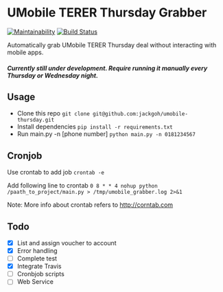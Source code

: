 # UMobile TERER Thursday Grabber
[![Maintainability](https://api.codeclimate.com/v1/badges/d54491e0402f4e021a0b/maintainability)](https://codeclimate.com/github/jackgoh/umobile-thursday/maintainability)
[![Build Status](https://travis-ci.org/jackgoh/umobile-thursday.svg?branch=master)](https://travis-ci.org/jackgoh/umobile-thursday)

Automatically grab UMobile TERER Thursday deal without interacting with mobile apps. 

##### Currently still under development. Require running it manually every Thursday or Wednesday night.

## Usage
- Clone this repo `git clone git@github.com:jackgoh/umobile-thursday.git` 
- Install dependencies `pip install -r requirements.txt`
- Run main.py -n [phone number] `python main.py -n 0181234567`

## Cronjob 
Use crontab to add job 
 `crontab -e` 

Add following line to crontab `0 8 * * 4 nohup python /paath_to_project/main.py > /tmp/umobile_grabber.log 2>&1`

Note: More info about crontab refers to http://corntab.com
## Todo
- [x] List and assign voucher to account
- [x] Error handling
- [ ] Complete test 
- [x] Integrate Travis
- [ ] Cronbjob scripts
- [ ] Web Service 